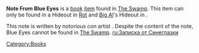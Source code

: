 **Note From Blue Eyes** is a [book](Lore_Books.md "wikilink")
[item](Items.md "wikilink") found in [The Swamp](The_Swamp.md "wikilink").
This item can only be found in a Hideout in [Rot](Rot.md "wikilink") and
[Big Al](Big_Al.md "wikilink")'s Hideout in [](Stone_Rat_Village.md).

This note is written by notorious con artist [](Blue_Eyes.md). Despite the content of the note, Blue Eyes
cannot be found in [The Swamp](The_Swamp.md "wikilink"). [ru:Записка от
Синеглазки](ru:Записка_от_Синеглазки "wikilink")

[Category:Books](Category:Books "wikilink")